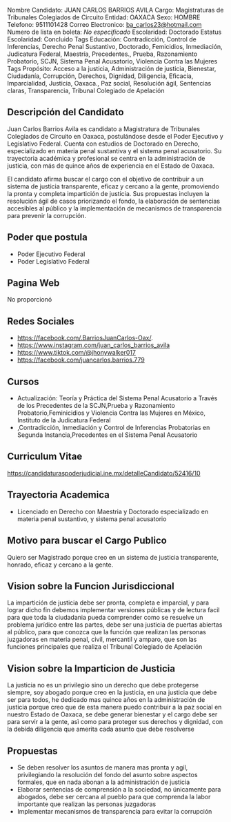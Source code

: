 Nombre Candidato: JUAN CARLOS BARRIOS AVILA
Cargo: Magistraturas de Tribunales Colegiados de Circuito
Entidad: OAXACA
Sexo: HOMBRE
Telefono: 9511101428
Correo Electronico: ba_carlos23@hotmail.com
Numero de lista en boleta: *No especificado*
Escolaridad: Doctorado
Estatus Escolaridad: Concluido
Tags Educación: Contradicción, Control de Inferencias, Derecho Penal Sustantivo, Doctorado, Femicidios, Inmediación, Judicatura Federal, Maestría, Precedentes., Prueba, Razonamiento Probatorio, SCJN, Sistema Penal Acusatorio, Violencia Contra las Mujeres
Tags Propósito: Acceso a la justicia, Administración de justicia, Bienestar, Ciudadanía, Corrupción, Derechos, Dignidad, Diligencia, Eficacia, Imparcialidad, Justicia, Oaxaca., Paz social, Resolución ágil, Sentencias claras, Transparencia, Tribunal Colegiado de Apelación


## Descripción del Candidato 

Juan Carlos Barrios Avila es candidato a Magistratura de Tribunales Colegiados de Circuito en Oaxaca, postulándose desde el Poder Ejecutivo y Legislativo Federal. Cuenta con estudios de Doctorado en Derecho, especializado en materia penal sustantiva y el sistema penal acusatorio. Su trayectoria académica y profesional se centra en la administración de justicia, con más de quince años de experiencia en el Estado de Oaxaca.

El candidato afirma buscar el cargo con el objetivo de contribuir a un sistema de justicia transparente, eficaz y cercano a la gente, promoviendo la pronta y completa impartición de justicia. Sus propuestas incluyen la resolución ágil de casos priorizando el fondo, la elaboración de sentencias accesibles al público y la implementación de mecanismos de transparencia para prevenir la corrupción.


## Poder que postula

- Poder Ejecutivo Federal
- Poder Legislativo Federal


## Pagina Web

No proporcionó


## Redes Sociales

- https://facebook.com/.BarriosJuanCarlos-Oax/.
- https://www.instagram.com/juan_carlos_barrios_avila
- https://www.tiktok.com/@jhonywalker017
- https://facebook.com/juancarlos.barrios.779


## Cursos

- Actualización: Teoría y Práctica del Sistema Penal Acusatorio a Través de los Precedentes de la SCJN,Prueba y Razonamiento Probatorio,Feminicidios y Violencia Contra las Mujeres en México, Instituto de la Judicatura Federal
- ,Contradicción, Inmediación y Control de Inferencias Probatorias en Segunda Instancia,Precedentes en el Sistema Penal Acusatorio


## Curriculum Vitae

https://candidaturaspoderjudicial.ine.mx/detalleCandidato/52416/10


## Trayectoria Academica

- Licenciado en Derecho con Maestria y Doctorado especializado en materia penal sustantivo, y sistema penal acusatorio


## Motivo para buscar el Cargo Publico

Quiero ser Magistrado porque creo en un sistema de justicia transparente, honrado, eficaz y cercano a la gente.


## Vision sobre la Funcion Jurisdiccional

La impartición de justicia debe ser pronta, completa e imparcial, y para lograr dicho fin debemos implementar versiones públicas y de lectura facil para que toda la ciudadania pueda comprender como se resuelve un problema jurídico entre las partes, debe ser una justicia de puertas abiertas al público, para que conozca que la función que realizan las personas juzgadoras en materia penal, civil, mercantil y amparo, que son las funciones principales que realiza el Tribunal Colegiado de Apelación


## Vision sobre la Imparticion de Justicia

La justicia no es un privilegio sino un derecho que debe protegerse siempre, soy abogado porque creo en la justicia, en una justicia que debe ser para todos, he dedicado mas quince años en la administración de justicia porque creo que de esta manera puedo contribuir a la paz social en nuestro Estado de Oaxaca, se debe generar bienestar y el cargo debe ser para servir a la gente, asì como para proteger sus derechos y dignidad, con la debida diligencia que amerita cada asunto que debe resolverse


## Propuestas

- Se deben resolver los asuntos de manera mas pronta y agil, privilegiando la resolución del fondo del asunto sobre aspectos formales, que en nada abonan a la administración de justicia
- Elaborar sentencias de comprensión a la sociedad, no únicamente para abogados, debe ser cercana al pueblo para que comprenda la labor importante que realizan las personas juzgadoras
- Implementar mecanismos de transparencia para evitar la corrupción

